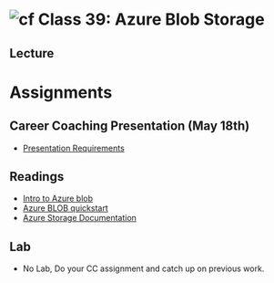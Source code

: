 # ![cf](http://i.imgur.com/7v5ASc8.png) Class 39: Azure Blob Storage
## Lecture


# Assignments 

## Career Coaching Presentation (May 18th)
- [Presentation Requirements](https://docs.google.com/presentation/d/1T_tZ3T-TSXNS6f-mt-As_LAtzdbZYewnCcwak8jIjdk/edit?usp=sharing)

## Readings
- [Intro to Azure blob](https://docs.microsoft.com/en-us/azure/storage/blobs/storage-blobs-introduction)
- [Azure BLOB quickstart  ](https://docs.microsoft.com/en-us/azure/storage/blobs/storage-quickstart-blobs-dotnet?tabs=windows)
- [Azure Storage Documentation](https://docs.microsoft.com/en-us/azure/storage/)

## Lab
- No Lab, Do your CC assignment and catch up on previous work. 


